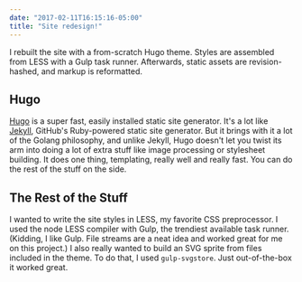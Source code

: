 ```yaml
---
date: "2017-02-11T16:15:16-05:00"
title: "Site redesign!"
---
```

I rebuilt the site with a from-scratch Hugo theme. Styles are assembled from LESS with a Gulp task runner.
Afterwards, static assets are revision-hashed, and markup is reformatted.

## Hugo

[Hugo](https://gohugo.io/) is a super fast, easily installed static site generator. It's a lot like [Jekyll](https://jekyllrb.com/), GitHub's Ruby-powered static site generator. But it brings with it a lot of the Golang philosophy, and unlike Jekyll, Hugo doesn't let you twist its arm into doing a lot of extra stuff like image processing or stylesheet building. It does one thing, templating, really well and really fast. You can do the rest of the stuff on the side.

## The Rest of the Stuff

I wanted to write the site styles in LESS, my favorite CSS preprocessor. I used the node LESS compiler with Gulp, the trendiest available task runner. (Kidding, I like Gulp. File streams are a neat idea and worked great for me on this project.) I also really wanted to build an SVG sprite from files included in the theme. To do that, I used `gulp-svgstore`. Just out-of-the-box it worked great.
